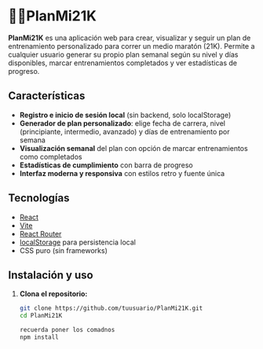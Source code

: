# 🏃‍♂️PlanMi21K

**PlanMi21K** es una aplicación web para crear, visualizar y seguir un plan de entrenamiento personalizado para correr un medio maratón (21K). Permite a cualquier usuario generar su propio plan semanal según su nivel y días disponibles, marcar entrenamientos completados y ver estadísticas de progreso.

## Características

- **Registro e inicio de sesión local** (sin backend, solo localStorage)
- **Generador de plan personalizado**: elige fecha de carrera, nivel (principiante, intermedio, avanzado) y días de entrenamiento por semana
- **Visualización semanal** del plan con opción de marcar entrenamientos como completados
- **Estadísticas de cumplimiento** con barra de progreso
- **Interfaz moderna y responsiva** con estilos retro y fuente única

## Tecnologías

- [React](https://react.dev/)
- [Vite](https://vitejs.dev/)
- [React Router](https://reactrouter.com/)
- [localStorage](https://developer.mozilla.org/es/docs/Web/API/Window/localStorage) para persistencia local
- CSS puro (sin frameworks)

## Instalación y uso

1. **Clona el repositorio:**
   ```sh
   git clone https://github.com/tuusuario/PlanMi21K.git
   cd PlanMi21K

   recuerda poner los comadnos
   npm install
